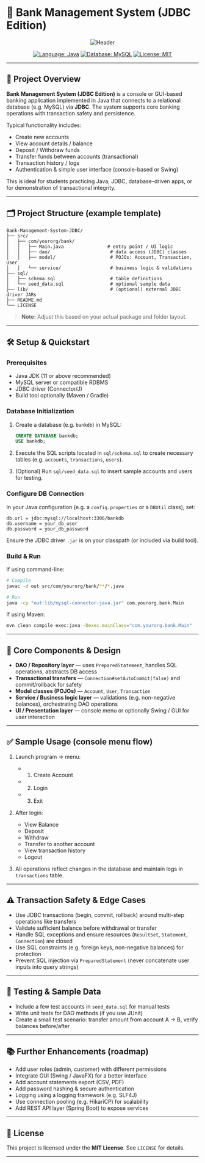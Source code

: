 
# 🏦 Bank Management System (JDBC Edition)

<div align="center">

![Header](https://capsule-render.vercel.app/api?type=waving&color=0:021124,100:0ea5a4&height=180&section=header&text=💰%20BANK%20MANAGEMENT%20SYSTEM&fontSize=40&fontColor=ffffff&animation=twinkling&desc=Java+%7C+JDBC+%7C+Database+Driven&descSize=14)

[![Language: Java](https://img.shields.io/badge/Language-Java-007396?style=for-the-badge&logo=java)]()
[![Database: MySQL](https://img.shields.io/badge/Database-MySQL-4479A1?style=for-the-badge&logo=mysql)]()
[![License: MIT](https://img.shields.io/badge/License-MIT-black?style=for-the-badge)]()

</div>

---

## 📖 Project Overview

**Bank Management System (JDBC Edition)** is a console or GUI-based banking application implemented in Java that connects to a relational database (e.g. MySQL) via **JDBC**. The system supports core banking operations with transaction safety and persistence.

Typical functionality includes:
- Create new accounts  
- View account details / balance  
- Deposit / Withdraw funds  
- Transfer funds between accounts (transactional)  
- Transaction history / logs  
- Authentication & simple user interface (console-based or Swing)  

This is ideal for students practicing Java, JDBC, database-driven apps, or for demonstration of transactional integrity.

---

## 🗂️ Project Structure (example template)

```text
Bank-Management-System-JDBC/
├── src/
│   ├── com/yourorg/bank/
│   │   ├── Main.java                # entry point / UI logic
│   │   ├── dao/                      # data access (JDBC) classes
│   │   ├── model/                    # POJOs: Account, Transaction, User
│   │   └── service/                  # business logic & validations
├── sql/
│   ├── schema.sql                    # table definitions
│   └── seed_data.sql                 # optional sample data
├── lib/                              # (optional) external JDBC driver JARs
├── README.md
└── LICENSE
````

> **Note:** Adjust this based on your actual package and folder layout.

---

## 🛠️ Setup & Quickstart

### Prerequisites

* Java JDK (11 or above recommended)
* MySQL server or compatible RDBMS
* JDBC driver (Connector/J)
* Build tool optionally (Maven / Gradle)

### Database Initialization

1. Create a database (e.g. `bankdb`) in MySQL:

   ```sql
   CREATE DATABASE bankdb;
   USE bankdb;
   ```

2. Execute the SQL scripts located in `sql/schema.sql` to create necessary tables (e.g. `accounts`, `transactions`, `users`).

3. (Optional) Run `sql/seed_data.sql` to insert sample accounts and users for testing.

### Configure DB Connection

In your Java configuration (e.g. a `config.properties` or a `DBUtil` class), set:

```properties
db.url = jdbc:mysql://localhost:3306/bankdb
db.username = your_db_user
db.password = your_db_password
```

Ensure the JDBC driver `.jar` is on your classpath (or included via build tool).

### Build & Run

If using command-line:

```bash
# Compile
javac -d out src/com/yourorg/bank/**/*.java

# Run
java -cp "out:lib/mysql-connector-java.jar" com.yourorg.bank.Main
```

If using Maven:

```bash
mvn clean compile exec:java -Dexec.mainClass="com.yourorg.bank.Main"
```

---

## 🧠 Core Components & Design

* **DAO / Repository layer** — uses `PreparedStatement`, handles SQL operations, abstracts DB access
* **Transactional transfers** — `Connection#setAutoCommit(false)` and commit/rollback for safety
* **Model classes (POJOs)** — `Account`, `User`, `Transaction`
* **Service / Business logic layer** — validations (e.g. non-negative balances), orchestrating DAO operations
* **UI / Presentation layer** — console menu or optionally Swing / GUI for user interaction

---

## ✅ Sample Usage (console menu flow)

1. Launch program → menu:

   * 1. Create Account
   * 2. Login
   * 3. Exit

2. After login:

   * View Balance
   * Deposit
   * Withdraw
   * Transfer to another account
   * View transaction history
   * Logout

3. All operations reflect changes in the database and maintain logs in `transactions` table.

---

## ⚠️ Transaction Safety & Edge Cases

* Use JDBC transactions (begin, commit, rollback) around multi-step operations like transfers
* Validate sufficient balance before withdrawal or transfer
* Handle SQL exceptions and ensure resources (`ResultSet`, `Statement`, `Connection`) are closed
* Use SQL constraints (e.g. foreign keys, non-negative balances) for protection
* Prevent SQL injection via `PreparedStatement` (never concatenate user inputs into query strings)

---

## 🧪 Testing & Sample Data

* Include a few test accounts in `seed_data.sql` for manual tests
* Write unit tests for DAO methods (if you use JUnit)
* Create a small test scenario: transfer amount from account A → B, verify balances before/after

---

## 📚 Further Enhancements (roadmap)

* Add user roles (admin, customer) with different permissions
* Integrate GUI (Swing / JavaFX) for a better interface
* Add account statements export (CSV, PDF)
* Add password hashing & secure authentication
* Logging using a logging framework (e.g. SLF4J)
* Use connection pooling (e.g. HikariCP) for scalability
* Add REST API layer (Spring Boot) to expose services

---

## 📄 License

This project is licensed under the **MIT License**. See `LICENSE` for details.

---

